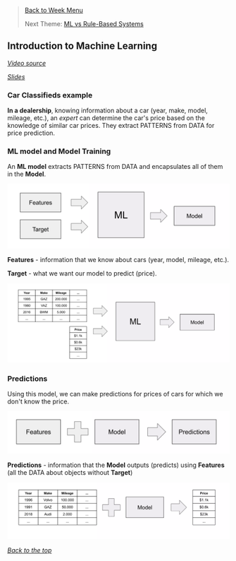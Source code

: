 >[Back to Week Menu](README.md)
>
>Next Theme: [ML vs Rule-Based Systems](02_ml_vs_rule_based.md)

## Introduction to Machine Learning
_[Video source](https://www.youtube.com/watch?v=Crm_5n4mvmg&list=PL3MmuxUbc_hIhxl5Ji8t4O6lPAOpHaCLR&index=2)_

_[Slides](https://www.slideshare.net/AlexeyGrigorev/ml-zoomcamp-11-introduction-to-machine-learning)_


### Car Classifieds example

**In a dealership**, knowing information about a car (year, make, model, mileage, etc.), an *expert* can determine the car's price based on the knowledge of similar car prices. They extract PATTERNS from DATA for price prediction.

### ML model and Model Training

An **ML model** extracts PATTERNS from DATA and encapsulates all of them in the **Model**.

![ml_model_training](images/01_intro_01_ml_model.png)

**Features** - information that we know about cars (year, model, mileage, etc.).

**Target** - what we want our model to predict (price).

![ml_model_training](images/01_intro_02_ml_model_ex.png)

### Predictions

Using this model, we can make predictions for prices of cars for which we don't know the price.

![predictions](images/01_intro_03_predictions.png)

**Predictions** - information that the **Model** outputs (predicts) using **Features** (all the DATA about objects without **Target**) 

![predictions](images/01_intro_04_predictions_ex.png)


_[Back to the top](#introduction-to-machine-learning)_